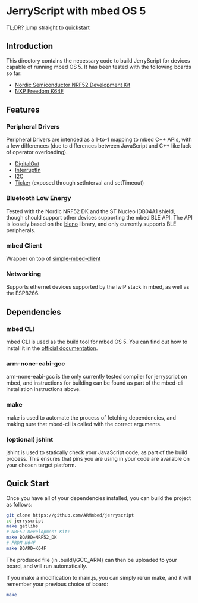 # JerryScript with mbed OS 5

TL;DR? jump straight to [quickstart](#quick-start)

## Introduction

This directory contains the necessary code to build JerryScript for devices
capable of running mbed OS 5. It has been tested with the following boards
so far:

- [Nordic Semiconductor NRF52 Development Kit](https://developer.mbed.org/platforms/Nordic-nRF52-DK/)
- [NXP Freedom K64F](https://developer.mbed.org/platforms/FRDM-K64F/)

## Features

### Peripheral Drivers

Peripheral Drivers are intended as a 1-to-1 mapping to mbed C++ APIs, with a few
differences (due to differences between JavaScript and C++ like lack of operator
overloading).

- [DigitalOut](https://docs.mbed.com/docs/mbed-os-api-reference/en/5.1/APIs/io/DigitalOut/)
- [InterruptIn](https://docs.mbed.com/docs/mbed-os-api-reference/en/5.1/APIs/io/InterruptIn/)
- [I2C](https://docs.mbed.com/docs/mbed-os-api-reference/en/5.1/APIs/interfaces/digital/I2C/)
- [Ticker](https://docs.mbed.com/docs/mbed-os-api-reference/en/5.1/APIs/tasks/Ticker/) (exposed through setInterval and setTimeout)

### Bluetooth Low Energy

Tested with the Nordic NRF52 DK and the ST Nucleo IDB04A1 shield, though should
support other devices supporting the mbed BLE API. The API is loosely based on
the [bleno](https://github.com/sandeepmistry/bleno) library, and only currently
supports BLE peripherals.

### mbed Client

Wrapper on top of [simple-mbed-client](https://github.com/ARMmbed/)

### Networking

Supports ethernet devices supported by the lwIP stack in mbed, as well as the
ESP8266.

## Dependencies

### mbed CLI

mbed CLI is used as the build tool for mbed OS 5. You can find out how to install
it in the [official documentation](https://docs.mbed.com/docs/mbed-os-handbook/en/5.1/dev_tools/cli/#installing-mbed-cli).

### arm-none-eabi-gcc

arm-none-eabi-gcc is the only currently tested compiler for jerryscript on mbed,
and instructions for building can be found as part of the mbed-cli installation
instructions above.

### make

make is used to automate the process of fetching dependencies, and making sure that
mbed-cli is called with the correct arguments. 

### (optional) jshint

jshint is used to statically check your JavaScript code, as part of the build process.
This ensures that pins you are using in your code are available on your chosen target
platform.

## Quick Start

Once you have all of your dependencies installed, you can build the project as follows:

```bash
git clone https://github.com/ARMmbed/jerryscript
cd jerryscript
make getlibs
# NRF52 Development Kit:
make BOARD=NRF52_DK
# FRDM K64F
make BOARD=K64F
```

The produced file (in .build/<BOARD>/GCC_ARM) can then be uploaded to your board, and will
run automatically.

If you make a modification to main.js, you can simply rerun make, and it will remember your
previous choice of board:

```bash
make
```

